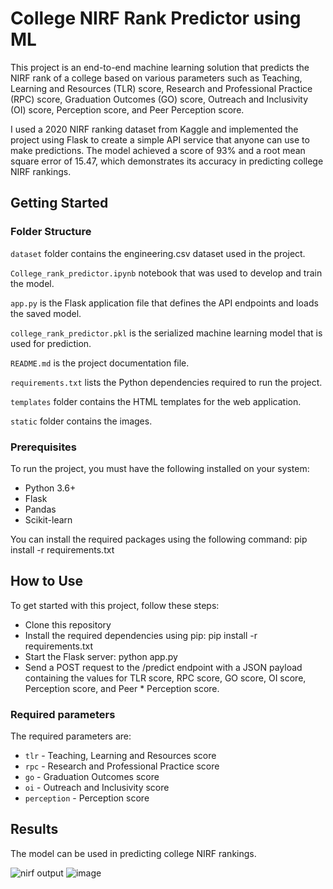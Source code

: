 # College NIRF Rank Predictor using ML

This project is an end-to-end machine learning solution that predicts the NIRF rank of a college based on various parameters such as Teaching, Learning and Resources (TLR) score, Research and Professional Practice (RPC) score, Graduation Outcomes (GO) score, Outreach and Inclusivity (OI) score, Perception score, and Peer Perception score.

I used a 2020 NIRF ranking dataset from Kaggle and implemented the project using Flask to create a simple API service that anyone can use to make predictions. The model achieved a score of 93% and a root mean square error of 15.47, which demonstrates its accuracy in predicting college NIRF rankings.

## Getting Started

### Folder Structure 

`dataset` folder contains the engineering.csv dataset used in the project.

`College_rank_predictor.ipynb` notebook that was used to develop and train the model.

`app.py` is the Flask application file that defines the API endpoints and loads the saved model.

`college_rank_predictor.pkl` is the serialized machine learning model that is used for prediction.

`README.md` is the project documentation file.

`requirements.txt` lists the Python dependencies required to run the project.

`templates` folder contains the HTML templates for the web application.

`static` folder contains the images.



### Prerequisites

To run the project, you must have the following installed on your system:

* Python 3.6+
* Flask
* Pandas
* Scikit-learn

You can install the required packages using the following command:
pip install -r requirements.txt

## How to Use
To get started with this project, follow these steps:
* Clone this repository
* Install the required dependencies using pip: pip install -r requirements.txt
* Start the Flask server: python app.py
* Send a POST request to the /predict endpoint with a JSON payload containing the values for TLR score, RPC score, GO score, OI score, Perception score, and Peer * Perception score.

### Required parameters
The required parameters are:

* `tlr` - Teaching, Learning and Resources score 
* `rpc` - Research and Professional Practice score 
* `go` - Graduation Outcomes score 
* `oi` - Outreach and Inclusivity score 
* `perception` - Perception score 
 
## Results
The model can be used in  predicting college NIRF rankings.


![nirf output](https://github.com/pinnintiganesh/college-nirf-rank-prediction/assets/104311703/e83c0c37-9da3-4a12-9b64-5378f07d3467)
![image](https://github.com/pinnintiganesh/college-nirf-rank-prediction/assets/104311703/42d0f520-07ff-4b7c-bb18-c382d2043fcf)




